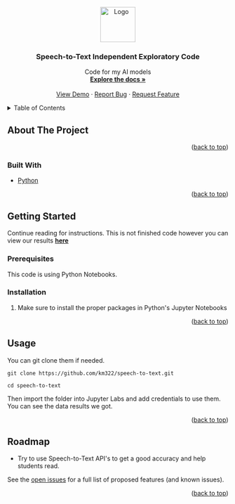 <div id="top"></div>
<!--
*** Thanks for checking out the Best-README-Template. If you have a suggestion
*** that would make this better, please fork the repo and create a pull request
*** or simply open an issue with the tag "enhancement".
*** Don't forget to give the project a star!
*** Thanks again! Now go create something AMAZING! :D
-->



<!-- PROJECT SHIELDS -->
<!--
*** I'm using markdown "reference style" links for readability.
*** Reference links are enclosed in brackets [ ] instead of parentheses ( ).
*** See the bottom of this document for the declaration of the reference variables
*** for contributors-url, forks-url, etc. This is an optional, concise syntax you may use.
*** https://www.markdownguide.org/basic-syntax/#reference-style-links
-->



<!-- PROJECT LOGO -->
<br />
<div align="center">
  <a href="https://github.com/km322/speech-to-text">
    <img src="https://www.google.com/imgres?imgurl=https%3A%2F%2Fmiro.medium.com%2Fmax%2F1400%2F1*LyLWfbHfFUG_OyyGSwK-_w.png&imgrefurl=https%3A%2F%2Ftowardsdatascience.com%2Fhow-to-use-google-speech-to-text-api-to-transcribe-long-audio-files-1c886f4eb3e9&tbnid=evbbeoPFQkhhAM&vet=12ahUKEwj_xKyDzo36AhWoomoFHX2lC8AQMygCegUIARDeAQ..i&docid=iqika8PS0Bg8CM&w=1280&h=1280&q=speech%20to%20text&client=safari&ved=2ahUKEwj_xKyDzo36AhWoomoFHX2lC8AQMygCegUIARDeAQ)![image](https://user-images.githubusercontent.com/76541886/189548261-83683736-b38b-46ef-90d1-847a3d1a1a4c.png" alt="Logo" width="80" height="80">
  </a>

<h3 align="center">Speech-to-Text Independent Exploratory Code</h3>

  <p align="center">
    Code for my AI models
    <br />
    <a href="https://github.com/km322/speech-to-text"><strong>Explore the docs »</strong></a>
    <br />
    <br />
    <a href="https://github.com/km322/speech-to-text">View Demo</a>
    ·
    <a href="https://github.com/km322/speech-to-text/issues">Report Bug</a>
    ·
    <a href="https://github.com/km322/speech-to-text/issues">Request Feature</a>
  </p>
</div>



<!-- TABLE OF CONTENTS -->
<details>
  <summary>Table of Contents</summary>
  <ol>
    <li>
      <a href="#about-the-project">About The Project</a>
      <ul>
        <li><a href="#built-with">Built With</a></li>
      </ul>
    </li>
    <li>
      <a href="#getting-started">Getting Started</a>
      <ul>
        <li><a href="#prerequisites">Prerequisites</a></li>
        <li><a href="#installation">Installation</a></li>
      </ul>
    </li>
    <li><a href="#usage">Usage</a></li>
    <li><a href="#roadmap">Roadmap</a></li>
    <li><a href="#contributing">Contributing</a></li>
    <li><a href="#acknowledgments">Acknowledgments</a></li>
  </ol>
</details>



<!-- ABOUT THE PROJECT -->
## About The Project

<p align="right">(<a href="#top">back to top</a>)</p>



### Built With

* [Python](https://docs.python.org/3/)

<p align="right">(<a href="#top">back to top</a>)</p>



<!-- GETTING STARTED -->
## Getting Started
Continue reading for instructions. This is not finished code however you can view our results <a href="https://docs.google.com/spreadsheets/d/1Qy8FtYK8ZudWyEPzUgo5D48KfbyGYAmF-UtRr3e0Pmc/edit?usp=sharing"><strong>here</strong></a>

### Prerequisites

This code is using Python Notebooks. 

### Installation

1. Make sure to install the proper packages in Python's Jupyter Notebooks

<p align="right">(<a href="#top">back to top</a>)</p>



<!-- USAGE EXAMPLES -->
## Usage

You can git clone them if needed. 

```
git clone https://github.com/km322/speech-to-text.git
```

```
cd speech-to-text
```
Then import the folder into Jupyter Labs and add credentials to use them. You can see the data results we got. 

<p align="right">(<a href="#top">back to top</a>)</p>



<!-- ROADMAP -->
## Roadmap

- Try to use Speech-to-Text API's to get a good accuracy and help students read. 

See the [open issues](https://github.com/km322/speech-to-text/issues) for a full list of proposed features (and known issues).

<p align="right">(<a href="#top">back to top</a>)</p>
